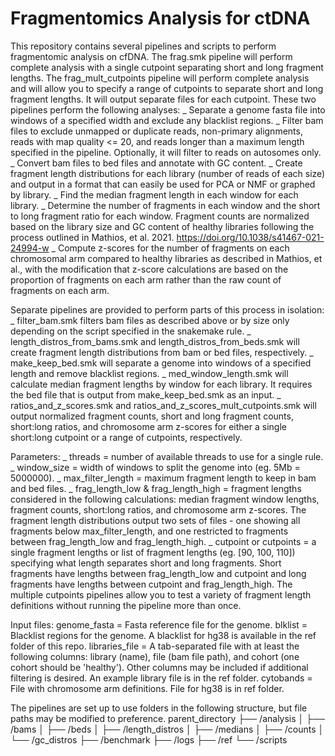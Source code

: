 # Fragmentomics Analysis for ctDNA

This repository contains several pipelines and scripts to perform fragmentomic analysis on cfDNA. The frag.smk pipeline will perform complete analysis with a single cutpoint separating short and long fragment lengths. The frag_mult_cutpoints pipeline will perform complete analysis and will allow you to specify a range of cutpoints to separate short and long fragment lengths. It will output separate files for each cutpoint. These two pipelines perform the following analyses:
_ Separate a genome fasta file into windows of a specified width and exclude any blacklist regions.
_ Filter bam files to exclude unmapped or duplicate reads, non-primary alignments, reads with map quality <= 20, and reads longer than a maximum length specified in the pipeline. Optionally, it will filter to reads on autosomes only.
_ Convert bam files to bed files and annotate with GC content.
_ Create fragment length distributions for each library (number of reads of each size) and output in a format that can easily be used for PCA or NMF or graphed by library.
_ Find the median fragment length in each window for each library.
_ Determine the number of fragments in each window and the short to long fragment ratio for each window. Fragment counts are normalized based on the library size and GC content of healthy libraries following the process outlined in Mathios, et al. 2021. https://doi.org/10.1038/s41467-021-24994-w
_ Compute z-scores for the number of fragments on each chromosomal arm compared to healthy libraries as described in Mathios, et al., with the modification that z-score calculations are based on the proportion of fragments on each arm rather than the raw count of fragments on each arm.

Separate pipelines are provided to perform parts of this process in isolation:
_ filter_bam.smk filters bam files as described above or by size only depending on the script specified in the snakemake rule.
_ length_distros_from_bams.smk and length_distros_from_beds.smk will create fragment length distributions from bam or bed files, respectively.
_ make_keep_bed.smk will separate a genome into windows of a specified length and remove blacklist regions.
_ med_window_length.smk will calculate median fragment lengths by window for each library. It requires the bed file that is output from make_keep_bed.smk as an input.
_ ratios_and_z_scores.smk and ratios_and_z_scores_mult_cutpoints.smk will output normalized fragment counts, short and long fragment counts, short:long ratios, and chromosome arm z-scores for either a single short:long cutpoint or a range of cutpoints, respectively.

Parameters:
_ threads = number of available threads to use for a single rule.
_ window_size = width of windows to split the genome into (eg. 5Mb = 5000000).
_ max_filter_length = maximum fragment length to keep in bam and bed files.
_ frag_length_low & frag_length_high = fragment lengths considered in the following calculations: median fragment window lengths, fragment counts, short:long ratios, and chromosome arm z-scores. The fragment length distributions output two sets of files - one showing all fragments below max_filter_length, and one restricted to fragments between frag_length_low and frag_length_high.
_ cutpoint or cutpoints = a single fragment lengths or list of fragment lengths (eg. \[90, 100, 110]) specifying what length separates short and long fragments. Short fragments have lengths between frag_length_low and cutpoint and long fragments have lengths between cutpoint and frag_length_high. The multiple cutpoints pipelines allow you to test a variety of fragment length definitions without running the pipeline more than once.

Input files:
genome_fasta = Fasta reference file for the genome.
blklist = Blacklist regions for the genome. A blacklist for hg38 is available in the ref folder of this repo.
libraries_file = A tab-separated file with at least the following columns: library (name), file (bam file path), and cohort (one cohort should be 'healthy'). Other columns may be included if additional filtering is desired. An example library file is in the ref folder.
cytobands = File with chromosome arm definitions. File for hg38 is in ref folder.

The pipelines are set up to use folders in the following structure, but file paths may be modified to preference.
    parent_directory
    ├── /analysis
    │   ├── /bams
    │   ├── /beds
    │   ├── /length_distros
    │   ├── /medians
    │   ├── /counts
    │   └── /gc_distros
    ├── /benchmark
    ├── /logs
    ├── /ref
    └── /scripts


